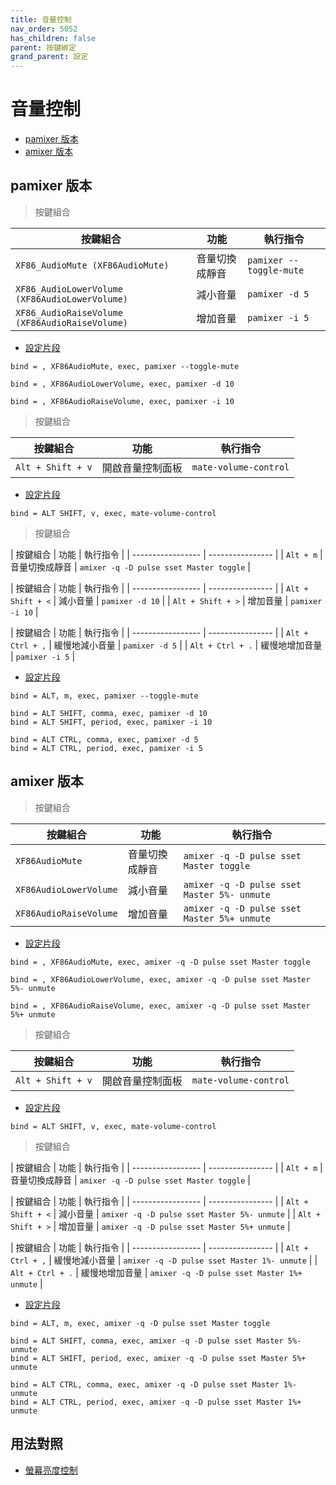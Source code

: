 ```yaml
---
title: 音量控制
nav_order: 5052
has_children: false
parent: 按鍵綁定
grand_parent: 設定
---
```



# 音量控制


* [pamixer 版本](#pamixer-版本)
* [amixer 版本](#amixer-版本)




## pamixer 版本

> 按鍵組合

| 按鍵組合               | 功能           | 執行指令                                    |
| ---------------------- | -------------- | ------------------------------------------- |
| `XF86_AudioMute (XF86AudioMute)`        | 音量切換成靜音 | `pamixer --toggle-mute`     |
| `XF86_AudioLowerVolume (XF86AudioLowerVolume)` | 減小音量       | `pamixer -d 5` |
| `XF86_AudioRaiseVolume (XF86AudioRaiseVolume)` | 增加音量       | `pamixer -i 5` |


* [設定片段](https://github.com/samwhelp/fedora-hyprland-adjustment/blob/main/prototype/main/hyprland-config/Main/asset/overlay/etc/skel/.config/hypr/hyprland.conf#L475-L477)

```
bind = , XF86AudioMute, exec, pamixer --toggle-mute

bind = , XF86AudioLowerVolume, exec, pamixer -d 10

bind = , XF86AudioRaiseVolume, exec, pamixer -i 10
```




> 按鍵組合

| 按鍵組合          | 功能             | 執行指令                                    |
| ----------------- | ---------------- | ------------------------------------------- |
| `Alt + Shift + v` | 開啟音量控制面板 | `mate-volume-control`                       |


* [設定片段](https://github.com/samwhelp/fedora-hyprland-adjustment/blob/main/prototype/main/hyprland-config/Main/asset/overlay/etc/skel/.config/hypr/hyprland.conf#L329)

```
bind = ALT SHIFT, v, exec, mate-volume-control
```




> 按鍵組合

| 按鍵組合          | 功能             | 執行指令                                    |
| ----------------- | ---------------- |
| `Alt + m`         | 音量切換成靜音   | `amixer -q -D pulse sset Master toggle`     |


| 按鍵組合          | 功能             | 執行指令                                    |
| ----------------- | ---------------- |
| `Alt + Shift + <` | 減小音量         | `pamixer -d 10` |
| `Alt + Shift + >` | 增加音量         | `pamixer -i 10` |


| 按鍵組合          | 功能             | 執行指令                                    |
| ----------------- | ---------------- |
| `Alt + Ctrl + ,`  | 緩慢地減小音量   | `pamixer -d 5` |
| `Alt + Ctrl + .`  | 緩慢地增加音量   | `pamixer -i 5` |


* [設定片段](https://github.com/samwhelp/fedora-hyprland-adjustment/blob/main/prototype/main/hyprland-config/Main/asset/overlay/etc/skel/.config/hypr/hyprland.conf#L480-L486)

```
bind = ALT, m, exec, pamixer --toggle-mute

bind = ALT SHIFT, comma, exec, pamixer -d 10
bind = ALT SHIFT, period, exec, pamixer -i 10

bind = ALT CTRL, comma, exec, pamixer -d 5
bind = ALT CTRL, period, exec, pamixer -i 5
```








## amixer 版本

> 按鍵組合

| 按鍵組合               | 功能           | 執行指令                                    |
| ---------------------- | -------------- | ------------------------------------------- |
| `XF86AudioMute`        | 音量切換成靜音 | `amixer -q -D pulse sset Master toggle`     |
| `XF86AudioLowerVolume` | 減小音量       | `amixer -q -D pulse sset Master 5%- unmute` |
| `XF86AudioRaiseVolume` | 增加音量       | `amixer -q -D pulse sset Master 5%+ unmute` |


* [設定片段](https://github.com/samwhelp/fedora-hyprland-adjustment/blob/main/prototype/main/hyprland-config/Main/asset/overlay/etc/skel/.config/hypr/hyprland.conf#L451-L453)

```
bind = , XF86AudioMute, exec, amixer -q -D pulse sset Master toggle

bind = , XF86AudioLowerVolume, exec, amixer -q -D pulse sset Master 5%- unmute

bind = , XF86AudioRaiseVolume, exec, amixer -q -D pulse sset Master 5%+ unmute
```




> 按鍵組合

| 按鍵組合          | 功能             | 執行指令                                    |
| ----------------- | ---------------- | ------------------------------------------- |
| `Alt + Shift + v` | 開啟音量控制面板 | `mate-volume-control`                       |


* [設定片段](https://github.com/samwhelp/fedora-hyprland-adjustment/blob/main/prototype/main/hyprland-config/Main/asset/overlay/etc/skel/.config/hypr/hyprland.conf#L329)

```
bind = ALT SHIFT, v, exec, mate-volume-control
```




> 按鍵組合

| 按鍵組合          | 功能             | 執行指令                                    |
| ----------------- | ---------------- |
| `Alt + m`         | 音量切換成靜音   | `amixer -q -D pulse sset Master toggle`     |


| 按鍵組合          | 功能             | 執行指令                                    |
| ----------------- | ---------------- |
| `Alt + Shift + <` | 減小音量         | `amixer -q -D pulse sset Master 5%- unmute` |
| `Alt + Shift + >` | 增加音量         | `amixer -q -D pulse sset Master 5%+ unmute` |


| 按鍵組合          | 功能             | 執行指令                                    |
| ----------------- | ---------------- |
| `Alt + Ctrl + ,`  | 緩慢地減小音量   | `amixer -q -D pulse sset Master 1%- unmute` |
| `Alt + Ctrl + .`  | 緩慢地增加音量   | `amixer -q -D pulse sset Master 1%+ unmute` |


* [設定片段](https://github.com/samwhelp/fedora-hyprland-adjustment/blob/main/prototype/main/hyprland-config/Main/asset/overlay/etc/skel/.config/hypr/hyprland.conf#L456-L462)

```
bind = ALT, m, exec, amixer -q -D pulse sset Master toggle

bind = ALT SHIFT, comma, exec, amixer -q -D pulse sset Master 5%- unmute
bind = ALT SHIFT, period, exec, amixer -q -D pulse sset Master 5%+ unmute

bind = ALT CTRL, comma, exec, amixer -q -D pulse sset Master 1%- unmute
bind = ALT CTRL, period, exec, amixer -q -D pulse sset Master 1%+ unmute
```




## 用法對照

* [螢幕亮度控制](https://samwhelp.github.io/note-about-ultramarine-hyprland/read/config/keybind/monitor-brightness-control.html)
